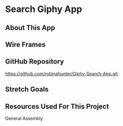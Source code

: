 # Search Giphy App


## About This App 


## Wire Frames


## GitHub Repository
https://github.com/robinahunter/Giphy-Search-App.git

## Stretch Goals 


## Resources Used For This Project

General Assembly